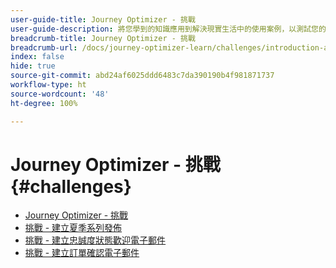 ```yaml
---
user-guide-title: Journey Optimizer - 挑戰
user-guide-description: 將您學到的知識應用到解決現實生活中的使用案例，以測試您的 Journey Optimizer 知識。
breadcrumb-title: Journey Optimizer - 挑戰
breadcrumb-url: /docs/journey-optimizer-learn/challenges/introduction-and-prerequisites.html
index: false
hide: true
source-git-commit: abd24af6025ddd6483c7da390190b4f981871737
workflow-type: ht
source-wordcount: '48'
ht-degree: 100%

---
```



# Journey Optimizer - 挑戰 {#challenges}

+ [Journey Optimizer - 挑戰](/help/challenges/introduction-and-prerequisites.md)
+ [挑戰 - 建立夏季系列發佈](/help/challenges/summer-collection-announcement-challenge.md)
+ [挑戰 - 建立忠誠度狀態歡迎電子郵件](/help/challenges/loyalty-status-welcome-email-challenge.md)
+ [挑戰 - 建立訂單確認電子郵件](/help/challenges/order-confirmation-challenge.md)
